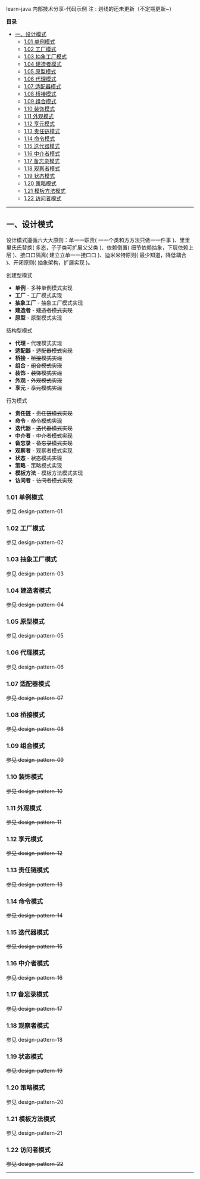 learn-java
内部技术分享-代码示例
注 : 划线的还未更新（不定期更新~）

**目录**

  - [一、设计模式](#一设计模式)
    - [1.01 单例模式](#101-单例模式)
    - [1.02 工厂模式](#102-工厂模式)
    - [1.03 抽象工厂模式](#103-抽象工厂模式)
    - [1.04 建造者模式](#104-建造者模式)
    - [1.05 原型模式](#105-原型模式)
    - [1.06 代理模式](#106-代理模式)
    - [1.07 适配器模式](#107-适配器模式)
    - [1.08 桥接模式](#108-桥接模式)
    - [1.09 组合模式](#109-组合模式)
    - [1.10 装饰模式](#110-装饰模式)
    - [1.11 外观模式](#111-外观模式)
    - [1.12 享元模式](#112-享元模式)
    - [1.13 责任链模式](#113-责任链模式)
    - [1.14 命令模式](#114-命令模式)
    - [1.15 迭代器模式](#115-迭代器模式)
    - [1.16 中介者模式](#116-中介者模式)
    - [1.17 备忘录模式](#117-备忘录模式)
    - [1.18 观察者模式](#118-观察者模式)
    - [1.19 状态模式](#119-状态模式)
    - [1.20 策略模式](#120-策略模式)
    - [1.21 模板方法模式](#121-模板方法模式)
    - [1.22 访问者模式](#122-访问者模式)

---

## 一、设计模式

设计模式遵循六⼤大原则：单⼀一职责( ⼀一个类和⽅方法只做⼀一件事 )、⾥里里⽒氏替换( 多态，⼦子类可扩展⽗父类 )、依赖倒置( 细节依赖抽象，下层依赖上层 )、接⼝口隔离( 建⽴立单⼀一接⼝口 )、迪⽶米特原则( 最少知道，降低耦合 )、开闭原则( 抽象架构，扩展实现 )。

创建型模式
- **单例** - 多种单例模式实现
- **工厂** - 工厂模式实现
- **抽象工厂** - 抽象工厂模式实现
- **建造者** - ~~建造者模式实现~~
- **原型** - 原型模式实现

结构型模式
- **代理** - 代理模式实现
- **适配器** - ~~适配器模式实现~~
- **桥接** - ~~桥接模式实现~~
- **组合** - ~~组合模式实现~~
- **装饰** - ~~装饰模式实现~~
- **外观** - ~~外观模式实现~~
- **享元** - ~~享元模式实现~~

行为模式
- **责任链** - ~~责任链模式实现~~
- **命令** - ~~命令模式实现~~
- **迭代器** - ~~迭代器模式实现~~
- **中介者** - ~~中介者模式实现~~
- **备忘录** - ~~备忘录模式实现~~
- **观察者** - 观察者模式实现
- **状态** - ~~状态模式实现~~
- **策略** - 策略模式实现
- **模板方法** - 模板方法模式实现
- **访问者** - ~~访问者模式实现~~


### 1.01 单例模式

参见 design-pattern-01

### 1.02 工厂模式

参见 design-pattern-02

### 1.03 抽象工厂模式

参见 design-pattern-03

### 1.04 建造者模式

~~参见 design-pattern-04~~

### 1.05 原型模式

参见 design-pattern-05

### 1.06 代理模式

参见 design-pattern-06

### 1.07 适配器模式

~~参见 design-pattern-07~~

### 1.08 桥接模式

~~参见 design-pattern-08~~

### 1.09 组合模式

~~参见 design-pattern-09~~

### 1.10 装饰模式

~~参见 design-pattern-10~~

### 1.11 外观模式

~~参见 design-pattern-11~~

### 1.12 享元模式

~~参见 design-pattern-12~~

### 1.13 责任链模式

~~参见 design-pattern-13~~

### 1.14 命令模式

~~参见 design-pattern-14~~

### 1.15 迭代器模式

~~参见 design-pattern-15~~

### 1.16 中介者模式

~~参见 design-pattern-16~~

### 1.17 备忘录模式

~~参见 design-pattern-17~~

### 1.18 观察者模式

参见 design-pattern-18

### 1.19 状态模式

~~参见 design-pattern-19~~

### 1.20 策略模式

参见 design-pattern-20

### 1.21 模板方法模式

参见 design-pattern-21

### 1.22 访问者模式

~~参见 design-pattern-22~~

---

